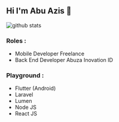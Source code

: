 ## Hi I'm Abu Azis 👋

![github stats](https://github-readme-stats.vercel.app/api?username=abuazis&show_icons=true)

### Roles :
- Mobile Developer Freelance
- Back End Developer Abuza Inovation ID

### Playground :
- Flutter (Android)
- Laravel
- Lumen
- Node JS
- React JS
